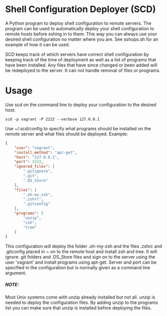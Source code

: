 # Shell Configuration Deployer (SCD)
A Python program to deploy shell configuration to remote servers. 
The program can be used to automatically deploy your shell configuration to
remote hosts before sshing in to them. This way you can always use your
desired shell configuration no matter where you are. See sshops.sh for an 
example of how it can be used.

SCD keeps track of which servers have correct shell configuration by keeping
track of the time of deployment as well as a list of programs that have been
installed. Any files that have since changed or been added will be redeployed
to the server. It can not handle removal of files or programs.

# Usage
Use scd on the command line to deploy your configuration to the desired host:

`scd -p vagrant -P 2222 --verbose 127.0.0.1`

Use ~/.scd/config to specify
what programs should be installed on the remote server and what files should
be deployed. Example:
```json
{
    "user": "vagrant",
    "install_method": "apt-get",
    "host": "127.0.0.1",
    "port": 2222,
    "ignored_files": [
        ".gitignore",
        ".git",
        ".DS_Store"
    ],
    "files": [
        ".oh-my-zsh",
        ".zshrc",
        ".gitconfig"
    ],
    "programs": [
        "unzip",
        "zsh",
        "tree"
    ]
}
```

This configuration will deploy the folder .oh-my-zsh and the files .zshrc and
.gitconfig placed in ~ on to the remote host and install zsh and tree.
It will ignore .git folders and .DS_Store files and sign on to the server using
the user 'vagrant' and install programs using apt-get. Server and port can be
specified in the configuration but is normally given as a command line
argument.

##### NOTE:

Most Unix systems come with unzip already installed but not all. unzip is needed
to deploy the configuration files. By adding unzip to the programs list you can 
make sure that unzip is installed before deploying the files.

